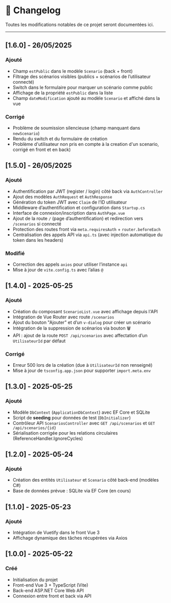 # 📝 Changelog

Toutes les modifications notables de ce projet seront documentées ici.

---

## [1.6.0] - 26/05/2025

### Ajouté

- Champ `estPublic` dans le modèle `Scenario` (back + front)
- Filtrage des scénarios visibles (publics + scénarios de l’utilisateur connecté)
- Switch dans le formulaire pour marquer un scénario comme public
- Affichage de la propriété `estPublic` dans la liste
- Champ `dateModification` ajouté au modèle `Scenario` et affiché dans la vue

### Corrigé

- Problème de soumission silencieuse (champ manquant dans `newScenario`)
- Rendu du switch et du formulaire de création
- Problème d'utilisateur non pris en compte à la creation d'un scenario, corrigé en front et en back)

## [1.5.0] - 26/05/2025

### Ajouté

- Authentification par JWT (register / login) côté back via `AuthController`
- Ajout des modèles `AuthRequest` et `AuthResponse`
- Génération du token JWT avec `Claim` de l’ID utilisateur
- Middleware d’authentification et configuration dans `Startup.cs`
- Interface de connexion/inscription dans `AuthPage.vue`
- Ajout de la route `/` (page d’authentification) et redirection vers `/scenarios` si connecté
- Protection des routes front via `meta.requiresAuth` + `router.beforeEach`
- Centralisation des appels API via `api.ts` (avec injection automatique du token dans les headers)

### Modifié

- Correction des appels `axios` pour utiliser l’instance `api`
- Mise à jour de `vite.config.ts` avec l’alias `@`

## [1.4.0] - 2025-05-25

### Ajouté

- Création du composant `ScenarioList.vue` avec affichage depuis l'API
- Intégration de Vue Router avec route `/scenarios`
- Ajout du bouton "Ajouter" et d’un `v-dialog` pour créer un scénario
- Intégration de la suppression de scénarios via bouton 🗑️
- API : ajout de la route `POST /api/scenarios` avec affectation d’un `UtilisateurId` par défaut

### Corrigé

- Erreur 500 lors de la création (due à `UtilisateurId` non renseigné)
- Mise à jour de `tsconfig.app.json` pour supporter `import.meta.env`

## [1.3.0] - 2025-05-25

### Ajouté

- Modèle `DbContext` (`ApplicationDbContext`) avec EF Core et SQLite
- Script de **seeding** pour données de test (`DbInitializer`)
- Contrôleur API `ScenariosController` avec `GET /api/scenarios` et `GET /api/scenarios/{id}`
- Sérialisation corrigée pour les relations circulaires (ReferenceHandler.IgnoreCycles)

## [1.2.0] - 2025-05-24

### Ajouté

- Création des entités `Utilisateur` et `Scenario` côté back-end (modèles C#)
- Base de données prévue : SQLite via EF Core (en cours)

## [1.1.0] - 2025-05-23

### Ajouté

- Intégration de Vuetify dans le front Vue 3
- Affichage dynamique des tâches récupérées via Axios

## [1.0.0] - 2025-05-22

### Créé

- Initialisation du projet
- Front-end Vue 3 + TypeScript (Vite)
- Back-end ASP.NET Core Web API
- Connexion entre front et back via API
